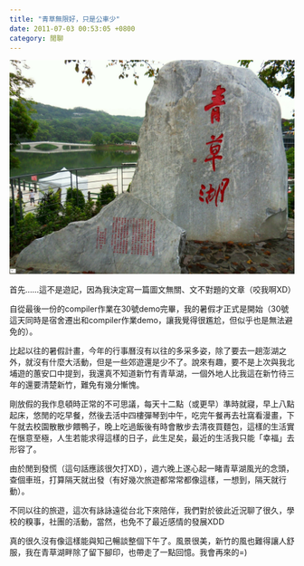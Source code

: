 ```yaml
---
title: "青草無限好，只是公車少"
date: 2011-07-03 00:53:05 +0800
category: 閒聊
---
```


![](/images/slum-area/23_0.jpg)
<p>首先&hellip;&hellip;這不是遊記，因為我決定寫一篇圖文無關、文不對題的文章（咬我啊XD）</p><p>自從最後一份的compiler作業在30號demo完畢，我的暑假才正式是開始（30號這天同時是宿舍遷出和compiler作業demo，讓我覺得很尷尬，但似乎也是無法避免的）。</p><p>比起以往的暑假計畫，今年的行事曆沒有以往的多采多姿，除了要去一趟澎湖之外，就沒有什麼大活動，但是一些郊遊還是少不了。說來有趣，要不是上次與我北埔遊的蕙安口中提到，我還真不知道新竹有青草湖，一個外地人比我這在新竹待三年的還要清楚新竹，難免有幾分慚愧。</p><p>剛放假的我作息頓時正常的不可思議，每天十二點（或更早）準時就寢，早上八點起床，悠閒的吃早餐，然後去活中四樓彈琴到中午，吃完午餐再去社窩看漫畫，下午就去校園散散步餵鴨子，晚上吃過飯後有時會散步去清夜買麵包，這樣的生活實在愜意至極，人生若能求得這樣的日子，此生足矣，最近的生活我只能「幸福」去形容了。</p><p>由於閒到發慌（這句話應該很欠打XD），週六晚上遂心起一睹青草湖風光的念頭，查個車班，打算隔天就出發（有好幾次旅遊都常常都像這樣，一想到，隔天就行動）。</p><p>不同以往的旅遊，這次有詠詠遠從台北下來陪伴，我們對於彼此近況聊了很久，學校的糗事，社團的活動，當然，也免不了最近感情的發展XDD</p><p>真的很久沒有像這樣能與知己暢談整個下午了。風景很美，新竹的風也難得讓人舒服，我在青草湖畔除了留下腳印，也帶走了一點回憶。我會再來的=)</p>

